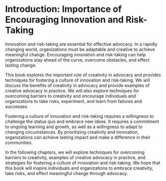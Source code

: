 Introduction: Importance of Encouraging Innovation and Risk-Taking
==================================================================

Innovation and risk-taking are essential for effective advocacy. In a rapidly changing world, organizations must be adaptable and creative to achieve meaningful change. Encouraging innovation and risk-taking can help organizations stay ahead of the curve, overcome obstacles, and effect lasting change.

This book explores the important role of creativity in advocacy and provides techniques for fostering a culture of innovation and risk-taking. We will discuss the benefits of creativity in advocacy and provide examples of creative advocacy in practice. We will also explore techniques for overcoming barriers to creativity and encourage individuals and organizations to take risks, experiment, and learn from failures and successes.

Fostering a culture of innovation and risk-taking requires a willingness to challenge the status quo and embrace new ideas. It requires a commitment to ongoing learning and growth, as well as a willingness to adapt to changing circumstances. By prioritizing creativity and innovation, organizations can achieve lasting impact and make a difference in their communities.

In the following chapters, we will explore techniques for overcoming barriers to creativity, examples of creative advocacy in practice, and strategies for fostering a culture of innovation and risk-taking. We hope that this book will inspire individuals and organizations to embrace creativity, take risks, and effect meaningful change through advocacy.
